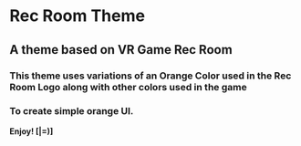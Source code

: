 # Rec Room Theme
## A theme based on VR Game **Rec Room**

### This theme uses variations of an Orange Color used in the Rec Room Logo along with other colors used in the game
### To create simple orange UI.

**Enjoy! [|=)]**